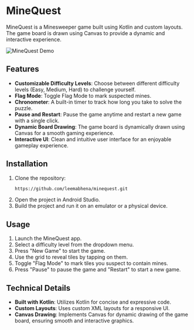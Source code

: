 # MineQuest

MineQuest is a Minesweeper game built using Kotlin and custom layouts. The game board is drawn using Canvas to provide a dynamic and interactive experience.

![MineQuest Demo](./minesweeper-demo.gif)

## Features

- **Customizable Difficulty Levels**: Choose between different difficulty levels (Easy, Medium, Hard) to challenge yourself.
- **Flag Mode**: Toggle Flag Mode to mark suspected mines.
- **Chronometer**: A built-in timer to track how long you take to solve the puzzle.
- **Pause and Restart**: Pause the game anytime and restart a new game with a single click.
- **Dynamic Board Drawing**: The game board is dynamically drawn using Canvas for a smooth gaming experience.
- **Interactive UI**: Clean and intuitive user interface for an enjoyable gameplay experience.

## Installation

1. Clone the repository:
    ```sh
    https://github.com/leemabhena/minequest.git
    ```
2. Open the project in Android Studio.
3. Build the project and run it on an emulator or a physical device.

## Usage

1. Launch the MineQuest app.
2. Select a difficulty level from the dropdown menu.
3. Press "New Game" to start the game.
4. Use the grid to reveal tiles by tapping on them.
5. Toggle "Flag Mode" to mark tiles you suspect to contain mines.
6. Press "Pause" to pause the game and "Restart" to start a new game.

## Technical Details

- **Built with Kotlin**: Utilizes Kotlin for concise and expressive code.
- **Custom Layouts**: Uses custom XML layouts for a responsive UI.
- **Canvas Drawing**: Implements Canvas for dynamic drawing of the game board, ensuring smooth and interactive graphics.
